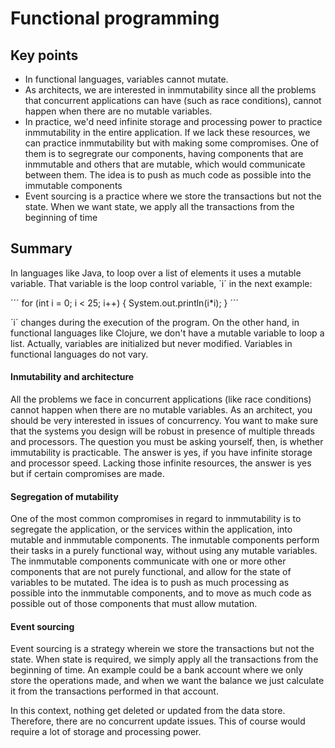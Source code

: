 # Functional programming

## Key points

- In functional languages, variables cannot mutate.
- As architects, we are interested in inmmutability since all the problems that concurrent applications can have (such as race conditions), cannot happen when there are no mutable variables.
- In practice, we'd need infinite storage and processing power to practice inmmutability in the entire application. If we lack these resources, we can practice inmmutability but with making some compromises. One of them is to segregrate our components, having components that are inmmutable and others that are mutable, which would communicate between them. The idea is to push as much code as possible into the immutable components
- Event sourcing is a practice where we store the transactions but not the state. When we want state, we apply all the transactions from the beginning of time

## Summary

In languages like Java, to loop over a list of elements it uses a mutable variable. That variable is the loop control variable, ´i´ in the next example:

´´´
for (int i = 0; i < 25; i++) {
    System.out.println(i*i);
}
´´´

´i´ changes during the execution of the program. On the other hand, in functional languages like Clojure, we don't have a mutable variable to loop a list. Actually, variables are initialized but never modified. Variables in functional languages do not vary.

#### Inmutability and architecture

All the problems we face in concurrent applications (like race conditions) cannot happen when there are no mutable variables. As an architect, you should be very interested in issues of concurrency. You want to make sure that the systems you design will be robust in presence of multiple threads and processors. The question you must be asking yourself, then, is whether immutability is practicable. The answer is yes, if you have infinite storage and processor speed. Lacking those infinite resources, the answer is yes but if certain compromises are made. 

#### Segregation of mutability

One of the most common compromises in regard to inmmutability is to segregate the application, or the services within the application, into mutable and inmmutable components. The inmutable components perform their tasks in a purely functional way, without using any mutable variables. The inmmutable components communicate with one or more other components that are not purely functional, and allow for the state of variables to be mutated. The idea is to push as much processing as possible into the inmmutable components, and to move as much code as possible out of those components that must allow mutation.

#### Event sourcing

Event sourcing is a strategy wherein we store the transactions but not the state. When state is required, we simply apply all the transactions from the beginning of time. An example could be a bank account where we only store the operations made, and when we want the balance we just calculate it from the transactions performed in that account.

In this context, nothing get deleted or updated from the data store. Therefore, there are no concurrent update issues. This of course would require a lot of storage and processing power.

